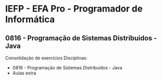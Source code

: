 # IEFP - EFA Pro - Programador de Informática
## 0816 - Programação de Sistemas Distribuidos - Java
Consolidação de exercícios Disciplinas:
- 0816 - Programação de Sistemas Distribuidos - Java
- Aulas extra
